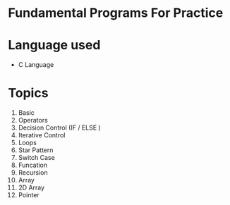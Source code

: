 # Fundamental Programs For Practice
# Language used
  - C Language
# Topics
  1. Basic
  2. Operators
  3. Decision Control (IF / ELSE )
  4. Iterative Control
  5. Loops
  6. Star Pattern
  7. Switch Case
  8. Funcation 
  9. Recursion
  10. Array
  11. 2D Array
  12. Pointer
